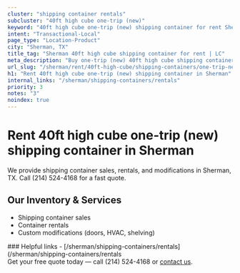 ```yaml
---
cluster: "shipping container rentals"
subcluster: "40ft high cube one-trip (new)"
keyword: "40ft high cube one-trip (new) shipping container for rent Sherman, TX"
intent: "Transactional-Local"
page_type: "Location-Product"
city: "Sherman, TX"
title_tag: "Sherman 40ft high cube shipping container for rent | LC"
meta_description: "Buy one-trip (new) 40ft high cube shipping container rent with local delivery in Sherman, TX. LC Container — local Since 2003. Request a fast quote today."
url_slug: "/sherman/rent/40ft-high-cube/shipping-containers/one-trip-new"
h1: "Rent 40ft high cube one-trip (new) shipping container in Sherman"
internal_links: "/sherman/shipping-containers/rentals"
priority: 3
notes: "3"
noindex: true
---
```


# Rent 40ft high cube one-trip (new) shipping container in Sherman

We provide shipping container sales, rentals, and modifications in Sherman, TX. Call (214) 524-4168 for a fast quote.

## Our Inventory & Services
- Shipping container sales
- Container rentals
- Custom modifications (doors, HVAC, shelving)

<div data-section="internal-links">
### Helpful links
- [/sherman/shipping-containers/rentals](/sherman/shipping-containers/rentals
</div>

<div data-section="cta">
Get your free quote today — call (214) 524-4168 or <a href="/contact">contact us</a>.
</div>

<script type="application/ld+json">{"@context":"https://schema.org","@type":"FAQPage","mainEntity":[{"@type":"Question","name":"How much does delivery cost in Sherman, TX?","acceptedAnswer":{"@type":"Answer","text":"Delivery costs vary by distance and container size. Most deliveries in Sherman, TX range from $150-$300. Call (214) 524-4168 for an exact quote based on your specific location."}},{"@type":"Question","name":"Do you offer financing or payment plans?","acceptedAnswer":{"@type":"Answer","text":"We accept major credit cards, checks, and can discuss commercial terms for bulk purchases. Call (214) 524-4168 to discuss options."}},{"@type":"Question","name":"Can you customize containers in Sherman, TX?","acceptedAnswer":{"@type":"Answer","text":"Yes — we perform modifications like doors, HVAC, insulation, and shelving. Request a custom quote at (214) 524-4168 or via our contact form."}}]}</script>
